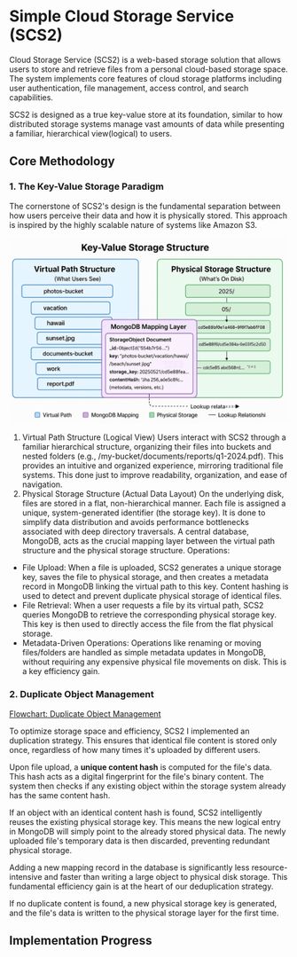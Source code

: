 # Simple Cloud Storage Service (SCS2)

Cloud Storage Service (SCS2) is a web-based storage solution that allows users to store and retrieve files from a personal cloud-based storage space. The system implements core features of cloud storage platforms including user authentication, file management, access control, and search capabilities.

SCS2 is designed as a true key-value store at its foundation, similar to how distributed storage systems manage vast amounts of data while presenting a familiar, hierarchical view(logical) to users.

## Core Methodology

### 1. The Key-Value Storage Paradigm
The cornerstone of SCS2's design is the fundamental separation between how users perceive their data and how it is physically stored. This approach is inspired by the highly scalable nature of systems like Amazon S3.

<img src="docs/images/key-value-storage-structure.png">

1. Virtual Path Structure (Logical View)
Users interact with SCS2 through a familiar hierarchical structure, organizing their files into buckets and nested folders (e.g., /my-bucket/documents/reports/q1-2024.pdf). This provides an intuitive and organized experience, mirroring traditional file systems. This done just to improve readability, organization, and ease of navigation.
2. Physical Storage Structure (Actual Data Layout)
On the underlying disk, files are stored in a flat, non-hierarchical manner. Each file is assigned a unique, system-generated identifier (the storage key). It is done to simplify data distribution and avoids performance bottlenecks associated with deep directory traversals.
A central database, MongoDB, acts as the crucial mapping layer between the
virtual path structure and the physical storage structure.
Operations:
-   File Upload: When a file is uploaded, SCS2 generates a unique storage key,
saves the file to physical storage, and then creates a metadata record in MongoDB linking the virtual path to this key. Content hashing is used to detect and prevent duplicate physical storage of identical files.
-   File Retrieval: When a user requests a file by its virtual path, SCS2 queries MongoDB to retrieve the corresponding physical storage key. This key is then used to directly access the file from the flat physical storage.
-   Metadata-Driven Operations: Operations like renaming or moving files/folders are handled as simple metadata updates in MongoDB, without requiring any expensive physical file movements on disk. This is a key efficiency gain.

### 2. Duplicate Object Management

<a href="docs/flowchart/DuplicateObjectManagnment.md"> Flowchart: Duplicate Object Management</a>

To optimize storage space and efficiency, SCS2 I implemented an duplication strategy. This ensures that identical file content is stored only once, regardless of how many times it's uploaded by different users.

Upon file upload, a **unique content hash** is computed for the file's data. This hash acts as a digital fingerprint for the file's binary content. The system then checks if any existing object within the storage system already has the same content hash.

If an object with an identical content hash is found, SCS2 intelligently reuses the existing physical storage key. This means the new logical entry in MongoDB will simply point to the already stored physical data. The newly uploaded file's temporary data is then discarded, preventing redundant physical storage.

Adding a new mapping record in the database is significantly less resource-intensive and faster than writing a large object to physical disk storage. This fundamental efficiency gain is at the heart of our deduplication strategy.

If no duplicate content is found, a new physical storage key is generated, and the file's data is written to the physical storage layer for the first time.

## Implementation Progress


